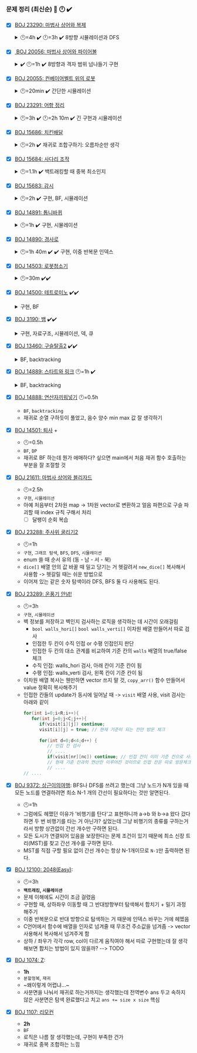 ### 문제 정리 (최신순) 👀 🕛  ✔️ 

- [x] [BOJ 23290: 마법사 상어와 복제](https://www.acmicpc.net/problem/23290)
 	<details>
	<summary> 🕛=4h ✔️ 🕛=3h ✔️ 8방향 시뮬레이션과 DFS</summary>

	- 👀 모든 DFS가 visit 검사를 하는 건 아니다.
   - 2차 후기
      ```
      와 진짜.. 한 번 풀었던 건데도 너무 헤맸다. 상어가 갔던 칸 다시 못간다고 왜 단정지었을까? (상,하,상) 가능인데 visit 검사 해버림
      메모리랑 시간은 단축시켰음: shark_move()할 때 전체 배열 복사하지 않고 해당 칸 vector만 복사
      ```
   - `구현`, `시뮬레이션`, `백트래킹`
   - 문제 자체가 어려웠던 건 아닌데
   - c++에서 vector와 배열이 함수 인자로 넘겨질 때 복사되는지 아닌지 헷갈려서 시간을 많이 썼음
   - 2차원 격자에 물고기 정보가 vector<int>로 들어가 있는 3차원 배열 `vector<int> map[5][5]` 사용
   - **vector는 함수 인자로 넘겨질 때 복사됨, 배열은 복사가 아니라 포인터 참조함**
   - `void func(vector<int> map[N][N])` 에서 map은 vector<int> 자료형의 이차원 배열이므로 복사되지 않고 포인터 참조함
   - [ ] TODO: shark_move() 로직 개선하기 (재귀함수 내에서 다 처리할 수는 없는지, 원본 배열 복사해서 )
   - [ ] DFS (백트래킹) 구현 복습하기
   - `shark_move()` 현재 로직: 제거되는 물고기가 최대가 되는 이동 루트 찾기 ex. (상, 상, 좌) (우, 우, 하) 등
      ```C++
      // 전역 변수
      int max_cnt = -1; // 제거된 물고기 최대 개수
      int route[3]; // 상어 루트
   
      void shark_move(map, r, depth){
         if(depth>=3){
            // max_cnt 업데이트
            // route 업데이트
            // 재귀 종료 
         }
         temp = map;
         // ...
         // for (4방향 dir 반복)
         map[nr][nc].clear(); // 물고기 제거
         shark_move(map);
         map[nr][nc] = temp[nr][nc];
      }
   
      // ......
      int main(){
         // ....
         shark_move();
         // 함수 종료 후 route 정보 가지고 
         // shark 좌표 움직이기
         // 물고기 제거하기
         // 물고기 냄새 남기기
      }
      ```


- [x] [ BOJ 20056: 마법사 상어와 파이어볼](https://www.acmicpc.net/problem/20056)
  <details>
  <summary>✔️ 🕛=1h ✔️ 8방향과 격자 범위 넘나들기 구현</summary>
  
  - 👀 2차원 배열에 vector 넣는 거 구현하기에 나쁘지 않음
  - 👀 방향이 모두 홀수거나 모두 짝수일 때 = 모두 더해서 짝수가 아닌 경우도 있어서 예제 몇 개 해보길!
  - 👀 범위 넘나들 때 해결법
    ```C++
    // 1. while 이용
    while (nr < 1) nr += N; 
    while (nr > N) nr -= N;
		while (nc < 1) nc += N; 
    while (nc > N) nc -= N;
    
    // 2. % N 이용
    // (if문 순서 주의) 1부터 인덱스 시작이므로 nr%N 에서 0나오면 다음 if에서 처리해야 함 
    if(nr > N) nr = nr%N;
    if(nr < 1) nr = N - abs(nr) % N;
    if(nc > N) nc = nc%N;
    if(nc < 1) nc = N - abs(nc) % N;
    ```
  
  </details>
	  
- [x] [BOJ 20055: 컨베이어벨트 위의 로봇](https://www.acmicpc.net/problem/20055)
  <details>
  <summary> 🕛=20min ✔️ 간단한 시뮬레이션 </summary>
  
  - 👀 매번 이동할 때 밀지 말고 올리는 위치, 내리는 위치만 바꿔서 하려고 했는데, 로봇 이동 구현이 어려움...
  - 👀 N이 더 커지면, 인덱스 조절해서 하는 게 훨씬 빠를텐데
 
  </details>
	  
- [x] [BOJ 23291: 어항 정리](https://www.acmicpc.net/problem/23291)
  <details>
  <summary> 🕛=3h ✔️ 🕛=2h 10m ✔️ 긴 구현과 시뮬레이션</summary>
   
   - 👀 90도로 회전할 때 `이전 높이 -> 다음 target`은 맞는데 다음 90도 회전 여부 판단할 때는 `이번 높이`와 `size()-다음 target` 비교해야 함
   - 👀 반복문마다 **바뀌는 것**과 **종료 조건** 꼭 확인하기
   - 문제 과정이 길었지만 구현은 일반적인 편
   - 2차원 배열이 필요했지만 높이가 각각 달라 vector 사용
   - 90도, 180도 회전하고 쌓는 부분에서 역순으로 `vector.push_back()`: 인덱스 설계하는 것이 핵심

  </details>

- [x] [BOJ 15686: 치킨배달](https://www.acmicpc.net/problem/15686)
  <details>
  <summary>🕛=2h ✔️ 재귀로 조합구하기: 오름차순만 생각</summary>
  
   - 👀 비트마스킹은 생각 안해도 될 듯
   - 👀 재귀로 조합 구하기 = 오름차순만 생각: for 인덱스 조절
   - 치킨이 싫어질 뻔 했다. 시간초과 때문에 고생했다.
   - 재귀 (백트래킹)으로 BF 구현 
   - 조합을 재귀로 구현하면 이거랑 비슷한데, 아................
      ```C++
      // s: 이번에 선택한 인덱스
      // selected: 지금까지 선택한 것들
      void recurse(int s, vector<int> selected){
         /// .....
         for(int i = s+1; i<size; i++){ // i를 0부터 돌리는 게 아니라 방금 선택한 것의 다음꺼부터 푸는 게 핵심
            selected.push_back(i);
            recurse(i, selected);
            selected.pop_back(); // 포함 안한 조합도 세야 하므로 까먹지 말 것
         }
      }
      ```
   - selected 배열에 직접 안넣고 방문 체크만 해도 됨 + `비트마스킹` -> 근데 돌려보니까 시간은 비슷한 듯 
  
  </details>

- [X] [BOJ 15684: 사다리 조작](https://www.acmicpc.net/problem/15684)
  <details>
  <summary> 🕛=1.1h ✔️ 백트래킹할 때 중복 최소인지</summary>
   
    - 👀 어떤 정보가 board 한 칸을 차지 하지 않고 사이값을 나타낼 때 인덱스 주의  
    - 정답률보고 식겁했지만, INT_MAX 때문에 컴파일 에러난 거 빼고는 한 번에 맞춤 (사실 이전에 한 번 풀었던 거지만..)
    - `백트래킹`: 모든 경우의 수 구하기 (BF) + 가지치기 (사다리 개수 <= 3)
    - `백트래킹`: 모든 경우의 수를 구하고 있는지, 중복을 최소화하고 있는지. (현재 사다리 verti 이상의 사다리 추가)  

  </details>

- [x] [BOJ 15683: 감시](https://www.acmicpc.net/problem/15683)
  <details>
  <summary>🕛=2h ✔️ 구현, BF, 시뮬레이션</summary>  

  - 👀 잘 짠 것 같은데, 시간이 오래걸렸네...
  - 재귀를 이용한 Brute Force 구현
  - 재귀 함수 인자로 배열을 복사해서 넘겨주려면 vector 사용해야 한다
  - 테스트케이스: 최대, **최소** 값 넣기
  - 상하좌우 인덱스로 방향 나타낼 때 제대로 노트에 적어서 확인하고 코드 짜기

  </details>

- [x] [BOJ 14891: 톱니바퀴](https://www.acmicpc.net/problem/14891)
  <details>
  <summary>🕛=1h ✔️ 구현, 시뮬레이션</summary>

  - 👀 바뀌는 타이밍: 동시 or 순차 생각 잘하기
  - que 쓴거는 잘 생각했는데 동시에 돌아야 돼서 12시방향을 가르키는 인덱스가 마지막에 한 번에 바뀌어야 함.
  - 톱니가 시계방향으로 돌면 인덱스는 반대 방향으로 돌아야 함 
  - index 시계/반시계 방향 돌리기 팁:   
     ```C++
     // N: 배열 길이
     // idx: 현재 idx
     // dir: 돌리고 싶은 방향, 1 or -1
     idx = (N + idx + dir)%N
     // 이렇게 하면 idx>N, idx<0 범위 둘 다 커버 가능
     ```

 </details>
 
- [x] [BOJ 14890: 경사로](https://www.acmicpc.net/problem/14890)
   <details>
   <summary>🕛=1h 40m ✔️ ✔️ 구현, 이중 반복문 인덱스</summary>
   <div>
   
   - 👀 for 문 안의 index가 for 내부에서 변경될 때는 `while(idx<범위)` 사용하기
      ```
      왜냐면 for 돌면서 +1씩 되는 것까지 생각하면서 인덱스 변경하려면 복잡함
      ```
   - 👀 다 짜고 print로 틀린 부분 보려면 어려우니까 main test case 하나 잡고 구현하면서 print 찍기 
   - 높이 차이를 구하려고 cur, prev 위치를 비교, 경사면 설치할 때는 next 변수 사용하면서 뒤로 설치 vs. 앞으로 설치 구현
   - `placed[]`: 일차원 배열에 설치 여부 체크 했는데 일차원이라 대응시키는 게 헷갈린 거 같기도 하고
   - 맨날 이중 반복문으로 검사하고 나서 인덱스 바꿔주는 데서 시간이 너무 오래걸림 --> inner for문에서 사용하는 변수는 복사해서 사용하고, `+=l` or `+=i`와 같이 일관성 있게 해야할 듯
   - row 탐색, col 탐색에 공통적으로 적용할 수 있는 코드 구현
   - ~C++ 연산자 overloading 활용하기~
   
   </div>
   </details>
   
- [x] [BOJ 14503: 로봇청소기](https://www.acmicpc.net/problem/14503) 
   <details>
   <summary>🕛=30m ✔️✔️</summary>
   <div>     
      
   - **DFS + 방향 전환**
   - 네 방향 모두 청소할 수 없을 때 후진하거나 정지 -> `while()`로 네 방향 탐색하고 나와서 `if(네 방향 불가)` 조건을 한 번 더 해줘야 했음
   - 네 방향 탐색 후 갈 곳 없으면 ~~ -> `while` 말고 `for`문으로 4번이라는 거 명확히 해주기
   
   </div>
  </details>
   
- [x] [BOJ 14500: 테트로미노](https://www.acmicpc.net/problem/14500) ✔️✔️
   <details>
   <summary> 구현, BF </summary>
   <div>  
      
   - 이차원 배열 안에서 특정 모양 BF로 찾을 때, board를 90도씩 회전하는 방법 떠올리기
   - 90도 회전 코드 짤 때, `N*M` 이면 `vector<vector<int>>` 쓰는 게 나은 듯함. 
   - row, col 잘 바꿔주기
     ```C++
      // board -> new_board: 90도 회전
      for (int c = 0; c < COL; c++) { // COL = board col 사이즈
         for (int r = 0; r < ROW; r++) { // ROW = board row 사이즈
            new_board[c][ROW - 1 - r] = board[r][c];
         }
      }
     ```
      
   </div>
   </details>
- [x] [BOJ 3190: 뱀](https://www.acmicpc.net/problem/3190) ✔️✔️
   <details> 
   <summary>구현, 자료구조, 시뮬레이션, 덱, 큐 </summary>  
   <div>  
      
   - snake 몸통과 부딪히는지 검사할 때 `body[]` 배열을 for문으로 돌지 않고 `board`에 아예 표시함
   - body 배열이 필요한 건 똑같지만 반복문으로 검사하지 않아서 시간 단축
   - `endf` 플래그로 종료하는 로직도 간단해짐
   - L, D로 왼쪽 오른쪽 방향 전환할 때 dir 바꿔주는 배열은 잘 짠듯
      ```C++
      int L_ni[4] = { 2, 3, 1, 0 }; // Left rotate, next idx(dir)
      int R_ni[4] = { 3, 2, 0 ,1 }; // new dir idx(Right rotate) = R_ni[dir]
      ```
      
   </div>  
   </details>
- [x] [BOJ 13460: 구슬탈출2](https://www.acmicpc.net/problem/13460) ✔️✔️
   <details> 
   <summary>BF, backtracking </summary>  
   <div>  
      
   - 옛날에 어렵게 풀었던 것 치고는 별 게 없다...?  
   - 확실히 dr, dc 배열 만들어서 하는 게 편하다.  
   - RED, BLUE 동시에 들어갈 때, 구슬 위치가 변하지 않았을 때 -> 재귀 return 하기  
   - 굴려서 같은 위치가 되면 -> 뒤에 있던 구슬 한 칸 밀기  
      
   </div>  
   </details>
   
- [x] [BOJ 14889: 스타트와 링크](https://www.acmicpc.net/problem/14889) 🕛=1h ✔️
   <details>
   <summary>BF, backtracking</summary>
   <div>
      
   - 조합 문제인데 순열 구하듯이 하면, 중복이 너무 많음 ex. {1, 2, 3}, {1, 3, 2}, {2, 1, 3} ...
   - 재귀 후 for문 돌 때 현재 위치부터 탐색해서 항상 오름차순 순열만 구하도록 하기
   - 두 팀을 구분해서 중복 찾기는 어떻게 고칠까..?
   ```text
   // 현재는 둘 다 검사
   start = {1, 2, 3}, link = {4, 5, 6}
   start = {4, 5, 6}, link = {1, 2, 3}
   ```
      
   </div>
   </details>
   
- [x] [BOJ 14888: 연산자끼워넣기](https://www.acmicpc.net/problem/14888) 🕛=0.5h
   - `BF`, `backtracking`
   - 재귀로 순열 구하듯이 풀었고, 음수 양수 min max 값 잘 생각하기
   
- [x] [BOJ 14501: 퇴사](https://www.acmicpc.net/problem/14501) +
   - 🕛=0.5h
   - `BF`, `DP`
   - 재귀로 BF 하는데 뭔가 애매하다? 싶으면 main에서 처음 재귀 함수 호출하는 부분을 잘 조절할 것 
- [x] [BOJ 21611: 마법사 상어와 블리자드](https://www.acmicpc.net/problem/21611)
   - 🕛=2.5h
   - `구현`, `시뮬레이션`
   - 아예 처음부터 2차원 map -> 1차원 vector로 변환하고 얼음 파편으로 구슬 파괴할 때 index 규칙 구해서 처리
      - [ ] 달팽이 순회 복습 
- [x] [BOJ 23288: 주사위 굴리기2](https://www.acmicpc.net/problem/23288)
   - 🕛=1h
   - `구현`, `그래프 탐색`, `BFS`, `DFS`, `시뮬레이션`
   - enum 쓸 때 순서 유의 (동 - 남 - 서 - 북)
   - `dice[]` 배열 안의 값 바꿀 때 밀고 당기는 거 헷갈려서 `new_dice[]` 복사해서 사용함 -> 헷갈릴 때는 쉬운 방법으로
   - 이어져 있는 같은 숫자 탐색이라 DFS, BFS 둘 다 사용해도 된다.
- [x] [BOJ 23289: 온풍기 안녕!](https://www.acmicpc.net/problem/23289)
   - 🕛=3h
   - `구현`, `시뮬레이션`
   - 벽 정보를 저장하고 벽인지 검사하는 로직을 생각하는 데 시간이 오래걸림   
      - `bool walls_hori[]` `bool walls_verti[]` 이차원 배열 만들어서 따로 검사
      - 인접한 두 칸이 수직 인접 or 수평 인접인지 판단
      - 인접한 두 칸의 대소 관계를 비교하여 기준 칸의 `walls` 배열의 true/false 체크
      - 수직 인접: walls_hori 검사, 아래 칸이 기준 칸이 됨
      - 수평 인접: walls_verti 검사, 왼쪽 칸이 기준 칸이 됨 
   - 이차원 배열 복사는 웬만하면 vector 쓰지 말 것, `copy_arr()` 함수 만들어서 value 정확히 복사해주기
   - 인접한 칸들의 update가 동시에 일어날 때 -> `visit` 배열 사용, visit 검사는 아래와 같이
      ```C++
      for(int i=0;i<R;i++){
         for(int j=0;j<C;j++){
            if(visit[i][j]) continue;
            visit[i][j] = true; // 현재 기준이 되는 칸만 방문 체크
            
            for(int d=0;d<4;d++) {
               // 인접 칸 검사
               // ....
               if(visit[nr][nc]) continue; // 인접 칸이 이미 기준 칸으로 사용되었다면 건너 뛰기
               // 현재 기준 칸과의 연산만 이루어진 것이므로 인접 칸은 따로 방문체크 하지 않음
               // ....
      // ....
      ```

- [x] [BOJ 9372: 상근이의여행](https://www.acmicpc.net/problem/9372): BFS나 DFS를 쓰려고 했는데 그냥 노드가 N개 있을 때 모든 노드를 연결하려면 최소 N-1 개의 간선이 필요하다는 것만 알면된다.
   - 🕛=1h
  - 그럼에도 헤맸던 이유가 '비행기를 탄다'고 표현하니까 a->b 와 b->a 왔다 갔다하면 두 번 비행기를 타는 거 아닌가? 싶었는데 그냥 비행기의 종류를 구하는거라서 방향 상관없이 간선 개수만 구하면 된다.
  - 모든 도시가 연결되어 있음을 보장한다는 문제 조건이 있기 때문에 최소 신장 트리(MST)를 찾고 간선 개수를 구하면 된다.
  - MST를 직접 구할 필요 없이 간선 개수는 항상 N-1개이므로 `N-1`만 출력하면 된다.  
   
- [X] [BOJ 12100: 2048(Easy)](https://www.acmicpc.net/problem/12100): 
   - 🕛=3h
   - **`백트래킹`, `시뮬레이션`**
   - 문제 이해에도 시간이 조금 걸렸음
   - 구현할 때, 상하좌우 이동할 때 그 반대방향부터 탐색해서 합치기 + 밀기 과정 해주기
   - 이중 반복문으로 반대 방향으로 탐색하는 거 때문에 인덱스 바꾸는 거에 헤멨음
   - C언어에서 함수에 배열을 인자로 넘겨줄 때 무조건 주소값을 넘겨줌 -> vector 사용해서 복사해서 넘겨주게 함
   - 상하 / 좌우가 각각 row, col이 다르게 움직여야 해서 따로 구현했는데 잘 생각해보면 합치는 방법이 있지 않을까? --> TODO
   
- [x] [BOJ 1074: Z](https://www.acmicpc.net/problem/1074):
   - **1h**
   - `분할정복`, `재귀`
   - ~왜이렇게 어렵냐...~
   - 사분면을 나눠서 재귀로 하는거까지는 생각했는데 전역변수 ans 두고 속하지 않은 사분면은 탐색 완료했다고 치고 `ans += size x size` 핵심

- [x] [BOJ 1107: 리모컨](https://www.acmicpc.net/problem/1107)
   - **2h**
   - `BF`
   - 로직은 나름 잘 생각했는데, 구현이 부족한 건가
   - 재귀로 중복 조합하는 느낌
